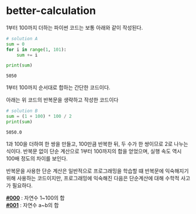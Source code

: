 # better-calculation

1부터 100까지 더하는 파이썬 코드는 보통 아래와 같이 작성된다.
``` python
# solution A
sum = 0
for i in range(1, 101):
    sum += i

print(sum)
```
```
5050
```
1부터 100까지 순서대로 합하는 간단한 코드이다.

아래는 위 코드의 반복문을 생략하고 작성한 코드이다
``` python
# solution B
sum = (1 + 100) * 100 / 2
print(sum)
```
```
5050.0
```
1과 100을 더하여 한 쌍을 만들고, 100만큼 반복한 뒤, 두 수가 한 쌍이므로 2로 나누는 식이다.
반복문 없이 단순 계산으로 1부터 100까지의 합을 얻었으며, 실행 속도 역시 100배 정도의 차이를 보인다.

반복문을 사용한 단순 계산은 일반적으로 프로그래밍을 학습할 떄 반복문에 익숙해지기 위해 사용하는 코드이지만, 프로그래밍에 익숙해진 다음은 단순계산에 대해 수학적 사고가 필요하다.  

<strong>[#000](000)</strong> : 자연수 1\~100의 합  
<strong>[#001](001)</strong> : 자연수 a\~b의 합
